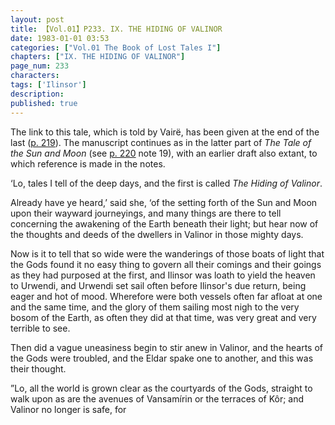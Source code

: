 ```yaml
---
layout: post
title: 【Vol.01】P233. IX. THE HIDING OF VALINOR
date: 1983-01-01 03:53
categories: ["Vol.01 The Book of Lost Tales I"]
chapters: ["IX. THE HIDING OF VALINOR"]
page_num: 233
characters: 
tags: ['Ilinsor']
description: 
published: true
---
```


The link to this tale, which is told by Vairë, has been given at the end of the last ([p. 219]({{site.baseurl}}/vol01-p219)). The manuscript continues as in the latter part of <I>The Tale of the Sun and Moon</I> (see [p. 220]({{sipe.baseurl}}/vol01-p220) note 19), with an earlier draft also extant, to which reference is made in the notes.

‘Lo, tales I tell of the deep days, and the first is called <I>The Hiding of Valinor</I>.

Already have ye heard,’ said she, ‘of the setting forth of the Sun and Moon upon their wayward journeyings, and many things are there to tell concerning the awakening of the Earth beneath their light; but hear now of the thoughts and deeds of the dwellers in Valinor in those mighty days.

Now is it to tell that so wide were the wanderings of those boats of light that the Gods found it no easy thing to govern all their comings and their goings as they had purposed at the first, and Ilinsor was loath to yield the heaven to Urwendi, and Urwendi set sail often before Ilinsor's due return, being eager and hot of mood. Wherefore were both vessels often far afloat at one and the same time, and the glory of them sailing most nigh to the very bosom of the Earth, as often they did at that time, was very great and very terrible to see.

Then did a vague uneasiness begin to stir anew in Valinor, and the hearts of the Gods were troubled, and the Eldar spake one to another, and this was their thought.

”Lo, all the world is grown clear as the courtyards of the Gods, straight to walk upon as are the avenues of Vansamírin or the terraces of Kôr; and Valinor no longer is safe, for

